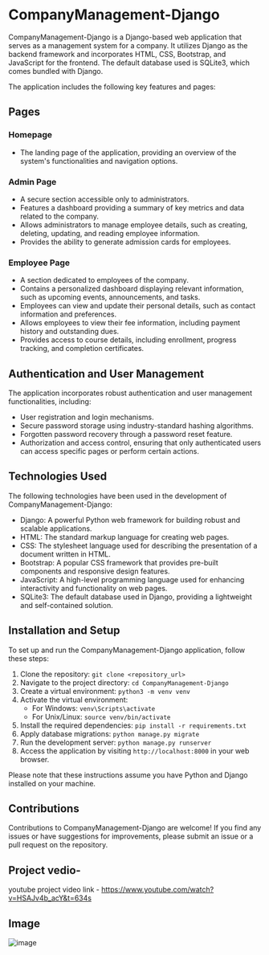 # CompanyManagement-Django

CompanyManagement-Django is a Django-based web application that serves as a management system for a company. It utilizes Django as the backend framework and incorporates HTML, CSS, Bootstrap, and JavaScript for the frontend. The default database used is SQLite3, which comes bundled with Django.

The application includes the following key features and pages:

## Pages

### Homepage
- The landing page of the application, providing an overview of the system's functionalities and navigation options.

### Admin Page
- A secure section accessible only to administrators.
- Features a dashboard providing a summary of key metrics and data related to the company.
- Allows administrators to manage employee details, such as creating, deleting, updating, and reading employee information.
- Provides the ability to generate admission cards for employees.

### Employee Page
- A section dedicated to employees of the company.
- Contains a personalized dashboard displaying relevant information, such as upcoming events, announcements, and tasks.
- Employees can view and update their personal details, such as contact information and preferences.
- Allows employees to view their fee information, including payment history and outstanding dues.
- Provides access to course details, including enrollment, progress tracking, and completion certificates.

## Authentication and User Management

The application incorporates robust authentication and user management functionalities, including:

- User registration and login mechanisms.
- Secure password storage using industry-standard hashing algorithms.
- Forgotten password recovery through a password reset feature.
- Authorization and access control, ensuring that only authenticated users can access specific pages or perform certain actions.

## Technologies Used

The following technologies have been used in the development of CompanyManagement-Django:

- Django: A powerful Python web framework for building robust and scalable applications.
- HTML: The standard markup language for creating web pages.
- CSS: The stylesheet language used for describing the presentation of a document written in HTML.
- Bootstrap: A popular CSS framework that provides pre-built components and responsive design features.
- JavaScript: A high-level programming language used for enhancing interactivity and functionality on web pages.
- SQLite3: The default database used in Django, providing a lightweight and self-contained solution.

## Installation and Setup

To set up and run the CompanyManagement-Django application, follow these steps:

1. Clone the repository: `git clone <repository_url>`
2. Navigate to the project directory: `cd CompanyManagement-Django`
3. Create a virtual environment: `python3 -m venv venv`
4. Activate the virtual environment:
   - For Windows: `venv\Scripts\activate`
   - For Unix/Linux: `source venv/bin/activate`
5. Install the required dependencies: `pip install -r requirements.txt`
6. Apply database migrations: `python manage.py migrate`
7. Run the development server: `python manage.py runserver`
8. Access the application by visiting `http://localhost:8000` in your web browser.

Please note that these instructions assume you have Python and Django installed on your machine.

## Contributions

Contributions to CompanyManagement-Django are welcome! If you find any issues or have suggestions for improvements, please submit an issue or a pull request on the repository.

## Project vedio-
youtube project video link - https://www.youtube.com/watch?v=HSAJv4b_acY&t=634s
## Image
![image](https://github.com/developerMaurya/companyManagement-Django/assets/137375643/3ea6a009-bb76-4dc0-954b-326b75f375c9)

